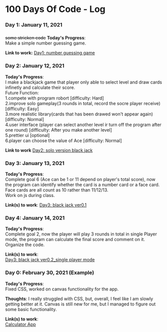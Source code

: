 # 100 Days Of Code - Log

### Day 1: January 11, 2021 
##### 
<del>some stricken code</del> 
**Today's Progress**: <Br/>
Make a simple number guessing game.

**Link to work:** 
[Day1: number guessing game](https://github.com/zhrxxxx/100-day-of-coding-java-files/blob/main/day1.java)


### Day 2: January 12, 2021 

**Today's Progress**: <Br/>
I make a blackjack game that player only able to select level and draw cards infinetly and calculate their score. <Br/>
Future Function: <Br/>
1.compete with program robort [difficulty: Hard] <Br/>
2.improve solo gameplay(3 rounds in total, record the socre player receive) [difficulty: Easy]<Br/>
3.more realistic library(cards that has been drawed won't appear again) [difficulty: Normal]<Br/>
4.user interface (player can select another level ir turn off the program after one round) [difficulty: After you make another level]<Br/>
5.prettier ui [optional]<Br/>
6.player can choose the value of Ace [difficulty: Normal]

**Link to work**
[Day2: solo version black jack](https://github.com/zhrxxxx/100-day-of-code-java-files/blob/main/day2.java)


### Day 3: January 13, 2021 

**Today's Progress**: <Br/>
Complete goal 6 (Ace can be 1 or 11 depend on player's total score), now the program can identify whether the card is a number card or a face card. Face cards are all count as 10 rather than 11/12/13.<Br/>
Work on js during class.

**Link(s) to work**: 
[Day3: black jack ver0.1](https://github.com/zhrxxxx/100-day-of-code-java-files/blob/main/day3.java)


### Day 4: January 14, 2021 

**Today's Progress**: <Br/>
Complete goal 2, now the player will play 3 rounds in total in single Player mode, the program can calculate the final score and comment on it. Organize the code.

**Link(s) to work**: <Br/>
[Day3: black jack ver0.2_single player mode](https://github.com/zhrxxxx/100-day-of-code-java-files/blob/main/day4.java)





### Day 0: February 30, 2021 (Example)

**Today's Progress**: <Br/>
Fixed CSS, worked on canvas functionality for the app.

**Thoughts**: I really struggled with CSS, but, overall, I feel like I am slowly getting better at it. Canvas is still new for me, but I managed to figure out some basic functionality.

**Link(s) to work**: <Br/>
[Calculator App](http://www.example.com)



